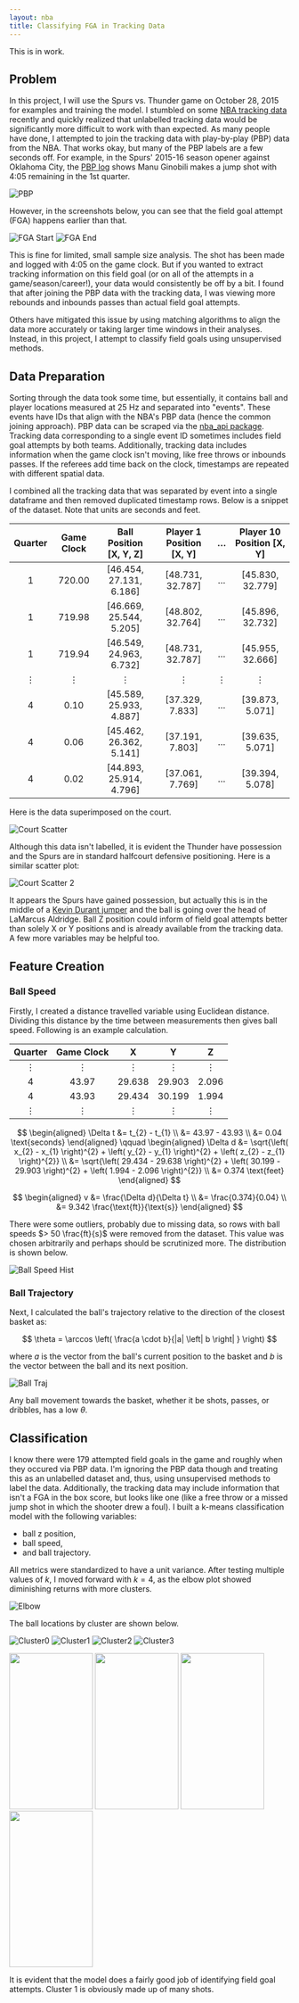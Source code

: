 ```yaml
---
layout: nba
title: Classifying FGA in Tracking Data
---
```


This is in work.

## Problem

In this project, I will use the Spurs vs. Thunder game on October 28, 2015 for examples and training the model.
I stumbled on some [NBA tracking data](https://github.com/linouk23/NBA-Player-Movements) recently and quickly realized that unlabelled tracking data would be significantly more difficult to work with than expected. As many people have done, I attempted to join the tracking data with play-by-play (PBP) data from the NBA. That works okay, but many of the PBP labels are a few seconds off. For example, in the Spurs' 2015-16 season opener against Oklahoma City, the [PBP log](https://www.nba.com/game/sas-vs-okc-0021500013/play-by-play?period=Q1) shows Manu Ginobili makes a jump shot with 4:05 remaining in the 1st quarter.

![PBP](https://williamscale.github.io/attachments/classify-fga-tracking/ex3.PNG)

However, in the screenshots below, you can see that the field goal attempt (FGA) happens earlier than that.

![FGA Start](https://williamscale.github.io/attachments/classify-fga-tracking/ex1.PNG)
![FGA End](https://williamscale.github.io/attachments/classify-fga-tracking/ex2.PNG)

This is fine for limited, small sample size analysis. The shot has been made and logged with 4:05 on the game clock. But if you wanted to extract tracking information on this field goal (or on all of the attempts in a game/season/career!), your data would consistently be off by a bit. I found that after joining the PBP data with the tracking data, I was viewing more rebounds and inbounds passes than actual field goal attempts. 

Others have mitigated this issue by using matching algorithms to align the data more accurately or taking larger time windows in their analyses. Instead, in this project, I attempt to classify field goals using unsupervised methods.

## Data Preparation

Sorting through the data took some time, but essentially, it contains ball and player locations measured at 25 Hz and separated into "events". These events have IDs that align with the NBA's PBP data (hence the common joining approach). PBP data can be scraped via the [nba_api package](https://pypi.org/project/nba_api/). Tracking data corresponding to a single event ID sometimes includes field goal attempts by both teams. Additionally, tracking data includes information when the game clock isn't moving, like free throws or inbounds passes. If the referees add time back on the clock, timestamps are repeated with different spatial data.

I combined all the tracking data that was separated by event into a single dataframe and then removed duplicated timestamp rows. Below is a snippet of the dataset. Note that units are seconds and feet.

| Quarter | Game Clock | Ball Position [X, Y, Z] | Player 1 Position [X, Y] | &#8230; | Player 10 Position [X, Y] |
|:-:|:-:|:-:|:-:|:-:|:-:|
| 1 | 720.00 | [46.454, 27.131, 6.186] | [48.731, 32.787] | &#8230; | [45.830, 32.779] |
| 1 | 719.98 | [46.669, 25.544, 5.205] | [48.802, 32.764] | &#8230; | [45.896, 32.732] |
| 1 | 719.94 | [46.549, 24.963, 6.732] | [48.731, 32.787] | &#8230; | [45.955, 32.666] |
| &#8942; | &#8942; | &#8942; | &#8942; | &#8942; | &#8942; |
| 4 | 0.10 | [45.589, 25.933, 4.887] | [37.329, 7.833] | &#8230; | [39.873, 5.071] |
| 4 | 0.06 | [45.462, 26.362, 5.141] | [37.191, 7.803] | &#8230; | [39.635, 5.071] |
| 4 | 0.02 | [44.893, 25.914, 4.796] | [37.061, 7.769] | &#8230; | [39.394, 5.078] |

Here is the data superimposed on the court.

![Court Scatter](https://williamscale.github.io/attachments/classify-fga-tracking/ex4.PNG)

Although this data isn't labelled, it is evident the Thunder have possession and the Spurs are in standard halfcourt defensive positioning. Here is a similar scatter plot:

![Court Scatter 2](https://williamscale.github.io/attachments/classify-fga-tracking/ex5.PNG)

It appears the Spurs have gained possession, but actually this is in the middle of a [Kevin Durant jumper](https://www.nba.com/stats/events?CFID=&CFPARAMS=&GameEventID=43&GameID=0021500013&Season=2015-16&flag=1&title=Durant%2015%27%20Jump%20Shot%20(4%20PTS)%20(Westbrook%202%20AST)) and the ball is going over the head of LaMarcus Aldridge. Ball Z position could inform of field goal attempts better than solely X or Y positions and is already available from the tracking data. A few more variables may be helpful too. 

## Feature Creation

### Ball Speed

Firstly, I created a distance travelled variable using Euclidean distance. Dividing this distance by the time between measurements then gives ball speed. Following is an example calculation.

| Quarter | Game Clock | X       | Y       | Z       |
|:-------:|:----------:|:-------:|:-------:|:-------:|
| &#8942; | &#8942;    | &#8942; | &#8942; | &#8942; |
| 4       | 43.97      | 29.638  | 29.903  | 2.096   |
| 4       | 43.93      | 29.434  | 30.199  | 1.994   |
| &#8942; | &#8942;    | &#8942; | &#8942; | &#8942; |

$$
\begin{aligned}
\Delta t &= t_{2} - t_{1} \\
&= 43.97 - 43.93 \\
&= 0.04 \text{seconds}
\end{aligned}
\qquad
\begin{aligned}
\Delta d &= \sqrt{\left( x_{2} - x_{1} \right)^{2} + \left( y_{2} - y_{1} \right)^{2} + \left( z_{2} - z_{1} \right)^{2}} \\
&= \sqrt{\left( 29.434 - 29.638 \right)^{2} + \left( 30.199 - 29.903 \right)^{2} + \left( 1.994 - 2.096 \right)^{2}} \\
&= 0.374 \text{feet}
\end{aligned}
$$

$$
\begin{aligned}
v &= \frac{\Delta d}{\Delta t} \\
&= \frac{0.374}{0.04} \\
&= 9.342 \frac{\text{ft}}{\text{s}}
\end{aligned}
$$

There were some outliers, probably due to missing data, so rows with ball speeds $> 50 \frac{ft}{s}$ were removed from the dataset. This value was chosen arbitrarily and perhaps should be scrutinized more. The distribution is shown below.

![Ball Speed Hist](https://williamscale.github.io/attachments/classify-fga-tracking/ballspeed_hist1.png)

### Ball Trajectory

Next, I calculated the ball's trajectory relative to the direction of the closest basket as:

$$
\theta = \arccos \left( \frac{a \cdot b}{|a| \left| b \right| } \right)
$$

where $a$ is the vector from the ball's current position to the basket and $b$ is the vector between the ball and its next position.

![Ball Traj](https://williamscale.github.io/attachments/classify-fga-tracking/traj1.png)

Any ball movement towards the basket, whether it be shots, passes, or dribbles, has a low $\theta$.

## Classification

I know there were 179 attempted field goals in the game and roughly when they occured via PBP data. I'm ignoring the PBP data though and treating this as an unlabelled dataset and, thus, using unsupervised methods to label the data. Additionally, the tracking data may include information that isn't a FGA in the box score, but looks like one (like a free throw or a missed jump shot in which the shooter drew a foul). I built a k-means classification model with the following variables:

- ball z position,
- ball speed,
- and ball trajectory.

All metrics were standardized to have a unit variance. After testing multiple values of $k$, I moved forward with $k=4$, as the elbow plot showed diminishing returns with more clusters.

![Elbow](https://williamscale.github.io/attachments/classify-fga-tracking/elbow.png)

The ball locations by cluster are shown below.

![Cluster0](https://williamscale.github.io/attachments/classify-fga-tracking/cluster_0.png)
![Cluster1](https://williamscale.github.io/attachments/classify-fga-tracking/cluster_1.png)
![Cluster2](https://williamscale.github.io/attachments/classify-fga-tracking/cluster_2.png)
![Cluster3](https://williamscale.github.io/attachments/classify-fga-tracking/cluster_3.png)

<img src="https://williamscale.github.io/attachments/classify-fga-tracking/cluster_0.png" width="150" height="280">
<img src="https://williamscale.github.io/attachments/classify-fga-tracking/cluster_1.png" width="150" height="280">
<img src="https://williamscale.github.io/attachments/classify-fga-tracking/cluster_2.png" width="150" height="280">
<img src="https://williamscale.github.io/attachments/classify-fga-tracking/cluster_3.png" width="150" height="280">

It is evident that the model does a fairly good job of identifying field goal attempts. Cluster 1 is obviously made up of many shots.